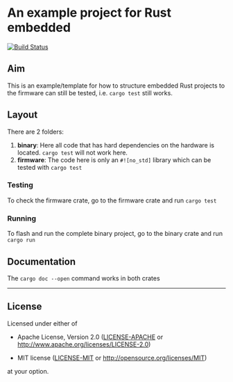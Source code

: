 # An example project for Rust embedded

[![Build Status](https://travis-ci.org/korken89/trustflight_firmware.svg?branch=master)](https://travis-ci.org/korken89/)

## Aim

This is an example/template for how to structure embedded Rust projects to the firmware can still be tested, i.e. `cargo test` still works.

## Layout

There are 2 folders:

1. **binary**: Here all code that has hard dependencies on the hardware is located. `cargo test` will not work here.
2. **firmware**: The code here is only an `#![no_std]` library which can be tested with `cargo test`

### Testing

To check the firmware crate, go to the firmware crate and run `cargo test`

### Running

To flash and run the complete binary project, go to the binary crate and run `cargo run`

## Documentation

The `cargo doc --open` command works in both crates

---

## License

Licensed under either of

- Apache License, Version 2.0 ([LICENSE-APACHE](LICENSE-APACHE) or
  http://www.apache.org/licenses/LICENSE-2.0)

- MIT license ([LICENSE-MIT](LICENSE-MIT) or http://opensource.org/licenses/MIT)

at your option.

